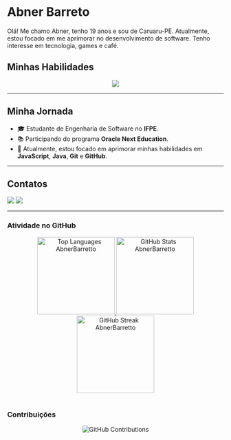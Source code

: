 # Abner Barreto

Olá! Me chamo Abner, tenho 19 anos e sou de Caruaru-PE. Atualmente, estou focado em me aprimorar no desenvolvimento de software. Tenho interesse em tecnologia, games e café.

## Minhas Habilidades

<div align="center">
  <a href="https://skillicons.dev">
    <img src="https://skillicons.dev/icons?i=java,js,html,css,py,git,github" />
  </a>
</div>

---

## Minha Jornada

* 🎓 Estudante de Engenharia de Software no **IFPE**.
* 📚 Participando do programa **Oracle Next Education**.
* 🔭 Atualmente, estou focado em aprimorar minhas habilidades em **JavaScript**, **Java**, **Git** e **GitHub**.

---

## Contatos

<a href="https://www.linkedin.com/in/abnerbarreto" target="_blank"><img loading="lazy" src="https://img.shields.io/badge/-LinkedIn-0A66C2?style=flat&logo=linkedin&logoColor=white" target="_blank"></a> <a href = "mailto:abnerlc4@gmail.com"><img loading="lazy" src="https://img.shields.io/badge/Gmail-EA4335?style=flat&logo=gmail&logoColor=white" target="_blank"></a>

---

### Atividade no GitHub

<div align="center">
  <a href="https://github.com/AbnerBarretto">
    <img loading="lazy" height="180em" src="https://github-readme-stats.vercel.app/api/top-langs/?username=AbnerBarretto&layout=compact&langs_count=7&theme=aura_dark&hide_border=true&title_color=A78BFA&text_color=BAE6FD" alt="Top Languages AbnerBarretto"/>
    <img loading="lazy" height="180em" src="https://github-readme-stats.vercel.app/api?username=AbnerBarretto&show_icons=true&theme=aura_dark&include_all_commits=true&count_private=true&hide_border=true&title_color=A78BFA&text_color=BAE6FD&icon_color=60A5FA" alt="GitHub Stats AbnerBarretto"/>
    <img loading="lazy" height="180em" src="https://github-readme-streak-stats.herokuapp.com/?user=AbnerBarretto&theme=aura_dark&hide_border=true&dates=FFFFFF&ring=A78BFA&fire=A78BFA&side_main=BAE6FD&side_item=BAE6FD&currstreak=94A3B8&stroke=A78BFA&background=0F172A" alt="GitHub Streak AbnerBarretto"/>
  </a>
</div>

<br>

### Contribuições
<div align="center">
  <img src="https://github-contributor-stats.vercel.app/api?username=AbnerBarretto&title_color=A78BFA&text_color=BAE6FD&icon_color=60A5FA&bg_color=0F172A&hide_border=true" alt="GitHub Contributions"/>
</div>
